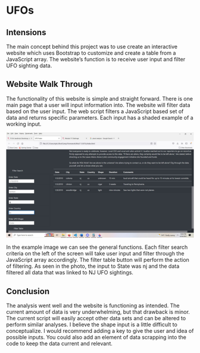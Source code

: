# UFOs

## Intensions
The main concept behind this project was to use create an interactive website which uses Bootstrap to customize and create a table from a JavaScript array. The website’s function is to receive user input and filter UFO sighting data.  

## Website Walk Through  
The functionality of this website is simple and straight forward. There is one main page that a user will input information into. The website will filter data based on the user input. The web script filters a JavaScript based set of data and returns specific parameters. Each input has a shaded example of a working input. 

![example](static/images/example.jpg)

In the example image we can see the general functions. Each filter search criteria on the left of the screen will take user input and filter through the JavaScript array accordingly. The filter table button will perform the action of filtering. As seen in the photo, the input to State was nj and the data filtered all data that was linked to NJ UFO sightings.

## Conclusion
The analysis went well and the website is functioning as intended. The current amount of data is very underwhelming, but that drawback is minor. The current script will easily accept other data sets and can be altered to perform similar analyses. I believe the shape input is a little difficult to conceptualize. I would recommend adding a key to give the user and idea of possible inputs. You could also add an element of data scrapping into the code to keep the data current and relevant. 
